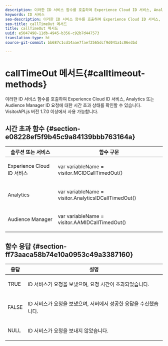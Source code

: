 ```yaml
---
description: 이러한 ID 서비스 함수를 호출하여 Experience Cloud ID 서비스, Analytics 또는 Audience Manager ID 요청에 대한 시간 초과 상태를 확인할 수 있습니다. VisitorAPI.js 버전 1.7.0 이상에서 사용 가능합니다.
keywords: ID 서비스
seo-description: 이러한 ID 서비스 함수를 호출하여 Experience Cloud ID 서비스, Analytics 또는 Audience Manager ID 요청에 대한 시간 초과 상태를 확인할 수 있습니다. VisitorAPI.js 버전 1.7.0 이상에서 사용 가능합니다.
seo-title: callTimeOut 메서드
title: callTimeOut 메서드
uuid: e5047498-11db-4945-b356-c92b7d447573
translation-type: ht
source-git-commit: bb687c1cd14aae7faef2565dcf9d041a1c06e3bd

---
```



# callTimeOut 메서드{#calltimeout-methods}

이러한 ID 서비스 함수를 호출하여 Experience Cloud ID 서비스, Analytics 또는 Audience Manager ID 요청에 대한 시간 초과 상태를 확인할 수 있습니다. VisitorAPI.js 버전 1.7.0 이상에서 사용 가능합니다.

## 시간 초과 함수 {#section-e08228ef5f9b45c9a84139bbb763164a}

<table id="table_B3ACE584B3224D838070D32A8462EF28"> 
 <thead> 
  <tr> 
   <th colname="col1" class="entry"> 솔루션 또는 서비스 </th> 
   <th colname="col2" class="entry"> 함수 구문 </th> 
  </tr> 
 </thead>
 <tbody> 
  <tr> 
   <td colname="col1"> <p>Experience Cloud ID 서비스 </p> </td> 
   <td colname="col2"> <p> <span class="codeph">var <span class="varname"> variableName</span> = visitor.MCIDCallTimedOut()</span> </p> </td> 
  </tr> 
  <tr> 
   <td colname="col1"> <p> <span class="keyword"> Analytics</span> </p> </td> 
   <td colname="col2"> <p> <span class="codeph">var <span class="varname"> variableName</span> = visitor.AnalyticsIDCallTimedOut()</span> </p> </td> 
  </tr> 
  <tr> 
   <td colname="col1"> <p> <span class="keyword"> Audience Manager</span> </p> </td> 
   <td colname="col2"> <p> <span class="codeph">var <span class="varname"> variableName</span> = visitor.AAMIDCallTimedOut()</span> </p> </td> 
  </tr> 
 </tbody> 
</table>

## 함수 응답 {#section-ff73aaca58b74e10a0953c49a3387160}

<table id="table_5D08A5DD6FD04F94818B0E8B790D3136"> 
 <thead> 
  <tr> 
   <th colname="col1" class="entry"> 응답 </th> 
   <th colname="col2" class="entry"> 설명 </th> 
  </tr> 
 </thead>
 <tbody> 
  <tr> 
   <td colname="col1"> <p> <span class="codeph"> TRUE</span> </p> </td> 
   <td colname="col2"> <p>ID 서비스가 요청을 보냈으며, 요청 시간이 초과되었습니다. </p> </td> 
  </tr> 
  <tr> 
   <td colname="col1"> <p> <span class="codeph"> FALSE</span> </p> </td> 
   <td colname="col2"> <p>ID 서비스가 요청을 보냈으며, 서버에서 성공한 응답을 수신했습니다. </p> </td> 
  </tr> 
  <tr> 
   <td colname="col1"> <p> <span class="codeph"> NULL</span> </p> </td> 
   <td colname="col2"> <p>ID 서비스가 요청을 보내지 않았습니다. </p> </td> 
  </tr> 
 </tbody> 
</table>

